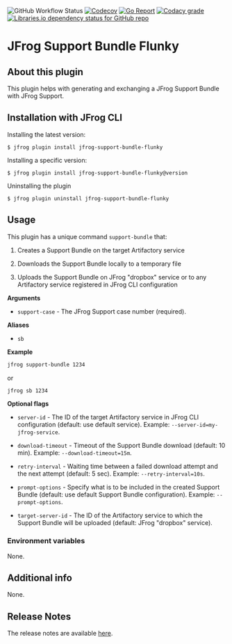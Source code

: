 ![GitHub Workflow Status](https://img.shields.io/github/workflow/status/cyrilc-pro/jfrog-support-bundle-flunky/Go?style=plastic)
[![Codecov](https://img.shields.io/codecov/c/github/cyrilc-pro/jfrog-support-bundle-flunky?style=plastic&label=codecov)](https://codecov.io/gh/cyrilc-pro/jfrog-support-bundle-flunky)
[![Go Report](https://goreportcard.com/badge/github.com/cyrilc-pro/jfrog-support-bundle-flunky?style=plastic)](https://goreportcard.com/badge/github.com/cyrilc-pro/jfrog-support-bundle-flunky)
[![Codacy grade](https://img.shields.io/codacy/grade/b286b95be72c4aa19de86f8c4a985f34?label=codacy&style=plastic)](https://www.codacy.com/gh/cyrilc-pro/jfrog-support-bundle-flunky/dashboard?utm_source=github.com&amp;utm_medium=referral&amp;utm_content=cyrilc-pro/jfrog-support-bundle-flunky&amp;utm_campaign=Badge_Grade)
[![Libraries.io dependency status for GitHub repo](https://img.shields.io/librariesio/github/cyrilc-pro/jfrog-support-bundle-flunky?label=libraries.io&style=plastic)](https://libraries.io/github/cyrilc-pro/jfrog-support-bundle-flunky)

# JFrog Support Bundle Flunky

## About this plugin

This plugin helps with generating and exchanging a JFrog Support Bundle with JFrog Support.

## Installation with JFrog CLI

Installing the latest version:

`$ jfrog plugin install jfrog-support-bundle-flunky`

Installing a specific version:

`$ jfrog plugin install jfrog-support-bundle-flunky@version`

Uninstalling the plugin

`$ jfrog plugin uninstall jfrog-support-bundle-flunky`

## Usage

This plugin has a unique command `support-bundle` that:

1.  Creates a Support Bundle on the target Artifactory service

2.  Downloads the Support Bundle locally to a temporary file

3.  Uploads the Support Bundle on JFrog "dropbox" service or to any Artifactory service registered in JFrog CLI 
configuration

**Arguments**

-  `support-case` - The JFrog Support case number (required).

**Aliases**

-  `sb`

**Example**

``` bash
jfrog support-bundle 1234
```

or

``` bash
jfrog sb 1234
```

**Optional flags**

-  `server-id` - The ID of the target Artifactory service in JFrog CLI configuration (default: use default service). 
Example: `--server-id=my-jfrog-service`.

-  `download-timeout` - Timeout of the Support Bundle download (default: 10 min). Example: `--download-timeout=15m`.

-  `retry-interval` - Waiting time between a failed download attempt and the next attempt (default: 5 sec). Example: 
`--retry-interval=10s`.

-  `prompt-options` - Specify what is to be included in the created Support Bundle (default: use default Support Bundle 
configuration). Example: `--prompt-options`.

-  `target-server-id` - The ID of the Artifactory service to which the Support Bundle will be uploaded (default: JFrog 
"dropbox" service).

### Environment variables

None.

## Additional info

None.

## Release Notes

The release notes are available [here](RELEASE.md).
